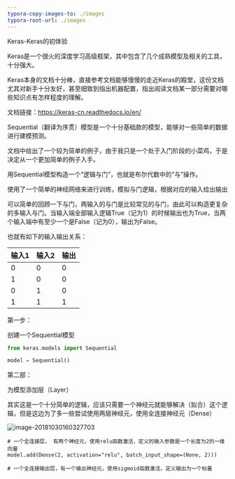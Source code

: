 ```yaml
---
typora-copy-images-to: ./images
typora-root-url: ./images
---
```


Keras-Keras的初体验



Keras是一个很火的深度学习高级框架，其中包含了几个成熟模型及相关的工具，十分强大。

Keras本身的文档十分棒，直接参考文档能够慢慢的走近Keras的殿堂，这份文档尤其对新手十分友好，甚至细致到指出机器配置，指出阅读文档某一部分需要对哪些知识点有怎样程度的理解。

文档链接：https://keras-cn.readthedocs.io/en/

Sequential（翻译为序贯）模型是一个十分基础款的模型，能够对一些简单的数据进行建模预测。

文档中给出了一个较为简单的例子，由于我只是一个处于入门阶段的小菜鸡，于是决定从一个更加简单的例子入手。

用Sequential模型构造一个“逻辑与门”，也就是布尔代数中的“与”操作。

使用了一个简单的神经网络来进行训练，模拟与门逻辑，根据对应的输入给出输出

可以简单的回顾一下与门，两输入的与门是比较常见的与门，由此可以构造更复杂的多输入与门。当输入端全部输入逻辑True（记为1）的时候输出也为True，当两个输入端中有至少一个是False（记为0），输出为False。

也就有如下的输入输出关系：

| 输入1 | 输入2 | 输出 |
| ----- | ----- | ---- |
| 0     | 0     | 0    |
| 1     | 0     | 0    |
| 0     | 1     | 0    |
| 1     | 1     | 1    |



第一步：

创建一个Sequential模型

```python
from keras.models import Sequential

model = Sequential()
```



第二部：

为模型添加层（Layer）

其实这是一个十分简单的逻辑，应该只需要一个神经元就能够解决（拟合）这个逻辑，但是这边为了多一些尝试使用两层神经元，使用全连接神经元（Dense）

![image-20181030160327703](/image-20181030160327703.png)

```
# 一个全连接层， 有两个神经元，使用relu函数激活，定义的输入参数是一个长度为2的一维向量
model.add(Dense(2, activation="relu", batch_input_shape=(None, 2)))

# 一个全连接输出层，有一个输出神经元，使用sigmoid函数激活，定义输出为一个标量
```

